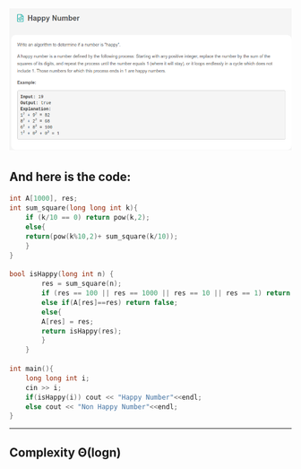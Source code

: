 ![](/images/Leetcode_Day2.png)
---
## And here is the code:

```C++
int A[1000], res;
int sum_square(long long int k){
    if (k/10 == 0) return pow(k,2);
    else{
    return(pow(k%10,2)+ sum_square(k/10));
    }
}

bool isHappy(long int n) {
        res = sum_square(n);
        if (res == 100 || res == 1000 || res == 10 || res == 1) return true;
        else if(A[res]==res) return false;
        else{
        A[res] = res;
        return isHappy(res);
        }
    }

int main(){
    long long int i;
    cin >> i;
    if(isHappy(i)) cout << "Happy Number"<<endl;
    else cout << "Non Happy Number"<<endl;
}

```
---

## Complexity Θ(logn)

